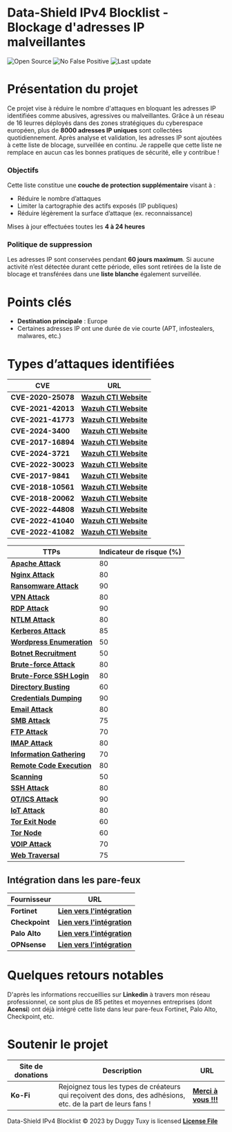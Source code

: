 # Data-Shield IPv4 Blocklist - Blockage d'adresses IP malveillantes

<p align="center">


  ![Open Source](https://img.shields.io/badge/Open%20Source-100%25-brightgreen?style=for-the-badge&logo=opensourceinitiative)
  ![No False Positive](https://img.shields.io/badge/No_False_Positive-100%25-green?style=for-the-badge&logo=cachet)
  ![Last update](https://img.shields.io/github/last-commit/duggytuxy/Intelligence_IPv4_Blocklist?label=Last%20update&color=informational&style=for-the-badge&logo=github)
  </p>

# Présentation du projet

Ce projet vise à réduire le nombre d'attaques en bloquant les adresses IP identifiées comme abusives, agressives ou malveillantes. Grâce à un réseau de 16 leurres déployés dans des zones stratégiques du cyberespace européen, plus de **8000 adresses IP uniques** sont collectées quotidiennement. Après analyse et validation, les adresses IP sont ajoutées à cette liste de blocage, surveillée en continu. Je rappelle que cette liste ne remplace en aucun cas les bonnes pratiques de sécurité, elle y contribue !

### Objectifs

Cette liste constitue une **couche de protection supplémentaire** visant à :

- Réduire le nombre d’attaques
- Limiter la cartographie des actifs exposés (IP publiques)
- Réduire légèrement la surface d’attaque (ex. reconnaissance)

Mises à jour effectuées toutes les **4 à 24 heures**

### Politique de suppression

Les adresses IP sont conservées pendant **60 jours maximum**. Si aucune activité n’est détectée durant cette période, elles sont retirées de la liste de blocage et transférées dans une **liste blanche** également surveillée.

# Points clés 

- **Destination principale** : Europe  
- Certaines adresses IP ont une durée de vie courte (APT, infostealers, malwares, etc.)

# Types d’attaques identifiées

| **CVE** | **URL** |
|---|---|
| **CVE-2020-25078** | [**Wazuh CTI Website**](https://cti.wazuh.com/vulnerabilities/cves/CVE-2020-25078) |
| **CVE-2021-42013** | [**Wazuh CTI Website**](https://cti.wazuh.com/vulnerabilities/cves/CVE-2021-42013) |
| **CVE-2021-41773** | [**Wazuh CTI Website**](https://cti.wazuh.com/vulnerabilities/cves/CVE-2021-41773) |
| **CVE-2024-3400** | [**Wazuh CTI Website**](https://cti.wazuh.com/vulnerabilities/cves/CVE-2024-3400) |
| **CVE-2017-16894** | [**Wazuh CTI Website**](https://cti.wazuh.com/vulnerabilities/cves/CVE-2017-16894) |
| **CVE-2024-3721** | [**Wazuh CTI Website**](https://cti.wazuh.com/vulnerabilities/cves/CVE-2024-3721) |
| **CVE-2022-30023** | [**Wazuh CTI Website**](https://cti.wazuh.com/vulnerabilities/cves/CVE-2022-30023) |
| **CVE-2017-9841** | [**Wazuh CTI Website**](https://cti.wazuh.com/vulnerabilities/cves/CVE-2017-9841) |
| **CVE-2018-10561** | [**Wazuh CTI Website**](https://cti.wazuh.com/vulnerabilities/cves/CVE-2018-10561) |
| **CVE-2018-20062** | [**Wazuh CTI Website**](https://cti.wazuh.com/vulnerabilities/cves/CVE-2018-20062) |
| **CVE-2022-44808** | [**Wazuh CTI Website**](https://cti.wazuh.com/vulnerabilities/cves/CVE-2022-44808) |
| **CVE-2022-41040** | [**Wazuh CTI Website**](https://cti.wazuh.com/vulnerabilities/cves/CVE-2022-41040) |
| **CVE-2022-41082**| [**Wazuh CTI Website**](https://cti.wazuh.com/vulnerabilities/cves/CVE-2022-41082) |

| **TTPs** | **Indicateur de risque (%)** |
|---|---|
| [**Apache Attack**](https://attack.mitre.org/techniques/T1190/) | 80 |
| [**Nginx Attack**](https://attack.mitre.org/techniques/T1102/) | 80 |
| [**Ransomware Attack**](https://attack.mitre.org/techniques/T1486/) | 90 |
| [**VPN Attack**](https://attack.mitre.org/techniques/T1133/) | 80 |
| [**RDP Attack**](https://attack.mitre.org/techniques/T1021/001/) | 90 |
| [**NTLM Attack**](https://attack.mitre.org/techniques/T1187/) | 80 |
| [**Kerberos Attack**](https://attack.mitre.org/techniques/T1558/003/) | 85 | 
| [**Wordpress Enumeration**](https://attack.mitre.org/techniques/T1087/) | 50 |
| [**Botnet Recruitment**](https://attack.mitre.org/techniques/T1583/005/) | 50 |
| [**Brute-force Attack**](https://attack.mitre.org/techniques/T1110/) | 80 |
| [**Brute-Force SSH Login**](https://attack.mitre.org/techniques/T1110/) | 80 |
| [**Directory Busting**](https://attack.mitre.org/techniques/T1083/) | 60 |
| [**Credentials Dumping**](https://attack.mitre.org/techniques/T1003/) | 90 |
| [**Email Attack**](https://attack.mitre.org/techniques/T1114/) | 80 |
| [**SMB Attack**](https://attack.mitre.org/techniques/T1021/002/) | 75 |
| [**FTP Attack**](https://attack.mitre.org/techniques/T1105/) | 70 |
| [**IMAP Attack**](https://attack.mitre.org/techniques/T1071/003/) | 80 |
| [**Information Gathering**](https://attack.mitre.org/techniques/T1591/) | 70 |
| [**Remote Code Execution**](https://attack.mitre.org/techniques/T1210/) | 80 |
| [**Scanning**](https://attack.mitre.org/techniques/T1595/) | 50 |
| [**SSH Attack**](https://attack.mitre.org/techniques/T1021/004/) | 80 |
| [**OT/ICS Attack**](https://attack.mitre.org/techniques/ics/) | 90 |
| [**IoT Attack**](https://attack.mitre.org/campaigns/C0053/) | 80 |
| [**Tor Exit Node**](https://attack.mitre.org/software/S0183/) | 60 |
| [**Tor Node**](https://attack.mitre.org/software/S0183/) | 60 |
| [**VOIP Attack**](https://attack.mitre.org/techniques/T1616/) | 70 |
| [**Web Traversal**](https://capec.mitre.org/data/definitions/139.html) | 75 |

## Intégration dans les pare-feux

| **Fournisseur** | **URL** |
|---|---|
| **Fortinet** | [**Lien vers l'intégration**](https://docs.fortinet.com/document/fortigate/7.2.0/administration-guide/891236) |
| **Checkpoint** | [**Lien vers l'intégration**](https://sc1.checkpoint.com/documents/R80.20SP/WebAdminGuides/EN/CP_R80.20SP_Maestro_AdminGuide/Topics-Maestro-AG/IP-Block-Feature.htm) |
| **Palo Alto** | [**Lien vers l'intégration**](https://docs.paloaltonetworks.com/pan-os/10-2/pan-os-admin/policy/use-an-external-dynamic-list-in-policy/configure-the-firewall-to-access-an-external-dynamic-list) |
| **OPNsense** | [**Lien vers l'intégration**](https://slash-root.fr/opnsense-block-malicious-ips/) |

# Quelques retours notables

D'après les informations reccueillies sur **Linkedin** à travers mon réseau professionnel, ce sont plus de 85 petites et moyennes entreprises (dont **Acensi**) ont déjà intégré cette liste dans leur pare-feux Fortinet, Palo Alto, Checkpoint, etc.

# Soutenir le projet

| **Site de donations** | **Description** | **URL** |
|---|---|---|
| **Ko-Fi** | Rejoignez tous les types de créateurs qui reçoivent des dons, des adhésions, etc. de la part de leurs fans ! | [**Merci à vous !!!**](https://ko-fi.com/laurentmduggytuxy) |

Data-Shield IPv4 Blocklist © 2023 by Duggy Tuxy is licensed [**License File**](/LICENSE)
